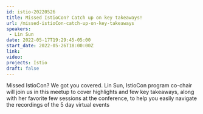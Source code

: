 ```yaml
---
id: istio-20220526
title: Missed IstioCon? Catch up on key takeaways!
url: /missed-istioCon-catch-up-on-key-takeaways
speakers:
 - Lin Sun
date: 2022-05-17T19:29:45-05:00
start_date: 2022-05-26T18:00:00Z
link:  
video: 
projects: Istio
draft: false
---
```


Missed IstioCon? We got you covered. Lin Sun, IstioCon program co-chair will join us in this meetup to cover highlights and few key takeaways, along with her favorite few sessions at the conference, to help you easily navigate the recordings of the 5 day virtual events

